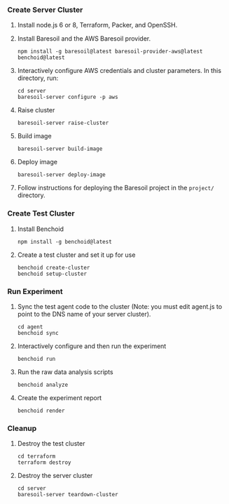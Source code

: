 ### Create Server Cluster

  1. Install node.js 6 or 8, Terraform, Packer, and OpenSSH.

  2. Install Baresoil and the AWS Baresoil provider.

         npm install -g baresoil@latest baresoil-provider-aws@latest benchoid@latest

  3. Interactively configure AWS credentials and cluster parameters. In this directory, run:

         cd server
         baresoil-server configure -p aws

  4. Raise cluster

         baresoil-server raise-cluster

  5. Build image

         baresoil-server build-image

  6. Deploy image

         baresoil-server deploy-image

  7. Follow instructions for deploying the Baresoil project in the `project/` directory.

### Create Test Cluster

  1. Install Benchoid

         npm install -g benchoid@latest

  2. Create a test cluster and set it up for use

         benchoid create-cluster
         benchoid setup-cluster


### Run Experiment

  1. Sync the test agent code to the cluster (Note: you must edit agent.js to point to the DNS name of your server cluster).

         cd agent
         benchoid sync

  2. Interactively configure and then run the experiment

         benchoid run

  3. Run the raw data analysis scripts

         benchoid analyze

  4. Create the experiment report

         benchoid render


### Cleanup

  1. Destroy the test cluster

         cd terraform
         terraform destroy

  2. Destroy the server cluster

         cd server
         baresoil-server teardown-cluster
